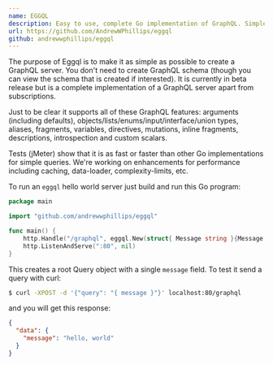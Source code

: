 ```yaml
---
name: EGGQL
description: Easy to use, complete Go implementation of GraphQL. Simple and schema-less.
url: https://github.com/AndrewWPhillips/eggql
github: andrewwphillips/eggql
---
```


The purpose of Eggql is to make it as simple as possible to create a GraphQL server.  You don't need to create GraphQL schema (though you can view the schema that is created if interested).  It is currently in beta release but is a complete implementation of a GraphQL server apart from subscriptions.

Just to be clear it supports all of these GraphQL features: arguments (including defaults), objects/lists/enums/input/interface/union types, aliases, fragments, variables, directives, mutations, inline fragments, descriptions, introspection and custom scalars.

Tests (jMeter) show that it is as fast or faster than other Go implementations for simple queries. We're working on enhancements for performance including caching, data-loader, complexity-limits, etc.

To run an `eggql` hello world server just build and run this Go program:


```Go
package main

import "github.com/andrewwphillips/eggql"

func main() {
	http.Handle("/graphql", eggql.New(struct{ Message string }{Message: "hello, world"}))
	http.ListenAndServe(":80", nil)
}
```

This creates a root Query object with a single `message` field.  To test it send a query with curl:

```sh
$ curl -XPOST -d '{"query": "{ message }"}' localhost:80/graphql
```

and you will get this response:

```JSON
{
  "data": {
    "message": "hello, world"
  }
}
```
